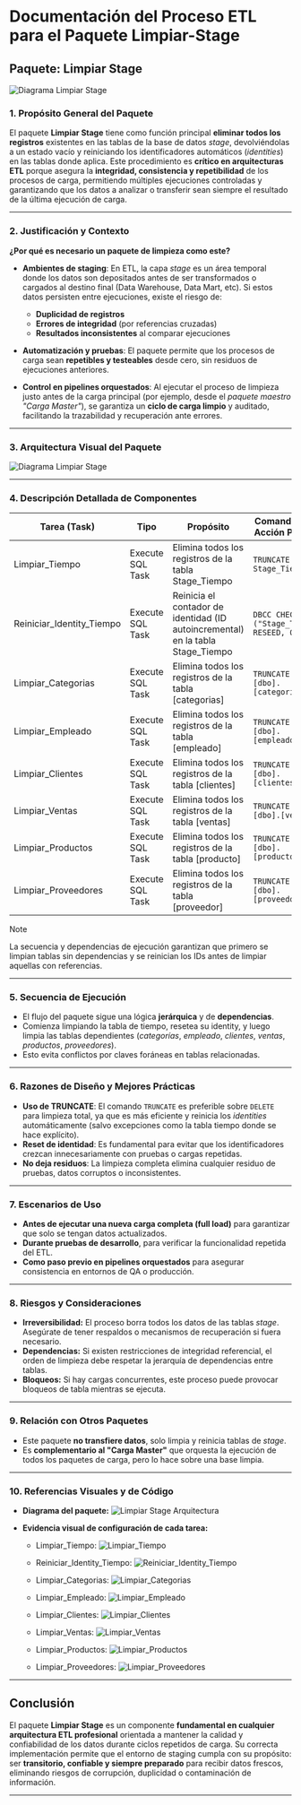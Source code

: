 # **Documentación del Proceso ETL para el Paquete Limpiar-Stage**

## Paquete: Limpiar Stage

![Diagrama Limpiar Stage](../Imgs/08-Package/08-Package-Arquitecture.png)

### 1. Propósito General del Paquete

El paquete **Limpiar Stage** tiene como función principal **eliminar todos los registros** existentes en las tablas de la base de datos _stage_, devolviéndolas a un estado vacío y reiniciando los identificadores automáticos (_identities_) en las tablas donde aplica. Este procedimiento es **crítico en arquitecturas ETL** porque asegura la **integridad, consistencia y repetibilidad** de los procesos de carga, permitiendo múltiples ejecuciones controladas y garantizando que los datos a analizar o transferir sean siempre el resultado de la última ejecución de carga.

---

### 2. Justificación y Contexto

**¿Por qué es necesario un paquete de limpieza como este?**

- **Ambientes de staging**: En ETL, la capa _stage_ es un área temporal donde los datos son depositados antes de ser transformados o cargados al destino final (Data Warehouse, Data Mart, etc). Si estos datos persisten entre ejecuciones, existe el riesgo de:

  - **Duplicidad de registros**
  - **Errores de integridad** (por referencias cruzadas)
  - **Resultados inconsistentes** al comparar ejecuciones

- **Automatización y pruebas**: El paquete permite que los procesos de carga sean **repetibles y testeables** desde cero, sin residuos de ejecuciones anteriores.

- **Control en pipelines orquestados**: Al ejecutar el proceso de limpieza justo antes de la carga principal (por ejemplo, desde el _paquete maestro "Carga Master"_), se garantiza un **ciclo de carga limpio** y auditado, facilitando la trazabilidad y recuperación ante errores.

---

### 3. Arquitectura Visual del Paquete

![Diagrama Limpiar Stage](../Imgs/08-Package/08-Package-Arquitecture.png)

---

### 4. Descripción Detallada de Componentes

| Tarea (Task)              | Tipo             | Propósito                                                                       | Comando SQL o Acción Principal                 |
| ------------------------- | ---------------- | ------------------------------------------------------------------------------- | ---------------------------------------------- |
| Limpiar_Tiempo            | Execute SQL Task | Elimina todos los registros de la tabla Stage_Tiempo                            | `TRUNCATE TABLE Stage_Tiempo;`                 |
| Reiniciar_Identity_Tiempo | Execute SQL Task | Reinicia el contador de identidad (ID autoincremental) en la tabla Stage_Tiempo | `DBCC CHECKIDENT ("Stage_Tiempo", RESEED, 0);` |
| Limpiar_Categorias        | Execute SQL Task | Elimina todos los registros de la tabla \[categorias]                           | `TRUNCATE TABLE [dbo].[categorias];`           |
| Limpiar_Empleado          | Execute SQL Task | Elimina todos los registros de la tabla \[empleado]                             | `TRUNCATE TABLE [dbo].[empleado];`             |
| Limpiar_Clientes          | Execute SQL Task | Elimina todos los registros de la tabla \[clientes]                             | `TRUNCATE TABLE [dbo].[clientes];`             |
| Limpiar_Ventas            | Execute SQL Task | Elimina todos los registros de la tabla \[ventas]                               | `TRUNCATE TABLE [dbo].[ventas];`               |
| Limpiar_Productos         | Execute SQL Task | Elimina todos los registros de la tabla \[producto]                             | `TRUNCATE TABLE [dbo].[producto];`             |
| Limpiar_Proveedores       | Execute SQL Task | Elimina todos los registros de la tabla \[proveedor]                            | `TRUNCATE TABLE [dbo].[proveedor];`            |

> [!NOTE]
>
> La secuencia y dependencias de ejecución garantizan que primero se limpian tablas sin dependencias y se reinician los IDs antes de limpiar aquellas con referencias.

---

### 5. Secuencia de Ejecución

- El flujo del paquete sigue una lógica **jerárquica** y de **dependencias**.
- Comienza limpiando la tabla de tiempo, resetea su identity, y luego limpia las tablas dependientes (_categorías_, _empleado_, _clientes_, _ventas_, _productos_, _proveedores_).
- Esto evita conflictos por claves foráneas en tablas relacionadas.

---

### 6. Razones de Diseño y Mejores Prácticas

- **Uso de TRUNCATE**: El comando `TRUNCATE` es preferible sobre `DELETE` para limpieza total, ya que es más eficiente y reinicia los _identities_ automáticamente (salvo excepciones como la tabla tiempo donde se hace explícito).
- **Reset de identidad**: Es fundamental para evitar que los identificadores crezcan innecesariamente con pruebas o cargas repetidas.
- **No deja residuos**: La limpieza completa elimina cualquier residuo de pruebas, datos corruptos o inconsistentes.

---

### 7. Escenarios de Uso

- **Antes de ejecutar una nueva carga completa (full load)** para garantizar que solo se tengan datos actualizados.
- **Durante pruebas de desarrollo**, para verificar la funcionalidad repetida del ETL.
- **Como paso previo en pipelines orquestados** para asegurar consistencia en entornos de QA o producción.

---

### 8. Riesgos y Consideraciones

- **Irreversibilidad:** El proceso borra todos los datos de las tablas _stage_. Asegúrate de tener respaldos o mecanismos de recuperación si fuera necesario.
- **Dependencias:** Si existen restricciones de integridad referencial, el orden de limpieza debe respetar la jerarquía de dependencias entre tablas.
- **Bloqueos:** Si hay cargas concurrentes, este proceso puede provocar bloqueos de tabla mientras se ejecuta.

---

### 9. Relación con Otros Paquetes

- Este paquete **no transfiere datos**, solo limpia y reinicia tablas de _stage_.
- Es **complementario al "Carga Master"** que orquesta la ejecución de todos los paquetes de carga, pero lo hace sobre una base limpia.

---

### 10. Referencias Visuales y de Código

- **Diagrama del paquete:**
  ![Limpiar Stage Arquitectura](../Imgs/08-Package/08-Package-Arquitecture.png)
- **Evidencia visual de configuración de cada tarea:**

  - Limpiar_Tiempo: ![Limpiar_Tiempo](../Imgs/08-Package/Limpiar_Tiempo.png)

  - Reiniciar_Identity_Tiempo: ![Reiniciar_Identity_Tiempo](../Imgs/08-Package/Reiniciar_Identity_Tiempo.png)

  - Limpiar_Categorias: ![Limpiar_Categorias](../Imgs/08-Package/Limpiar_Categorias.png)

  - Limpiar_Empleado: ![Limpiar_Empleado](../Imgs/08-Package/Limpiar_Empleado.png)

  - Limpiar_Clientes: ![Limpiar_Clientes](../Imgs/08-Package/Limpiar_Clientes.png)

  - Limpiar_Ventas: ![Limpiar_Ventas](../Imgs/08-Package/Limpiar_Ventas.png)

  - Limpiar_Productos: ![Limpiar_Productos](../Imgs/08-Package/Limpiar_Productos.png)

  - Limpiar_Proveedores: ![Limpiar_Proveedores](../Imgs/08-Package/Limpiar_Proveedores.png)

---

## Conclusión

El paquete **Limpiar Stage** es un componente **fundamental en cualquier arquitectura ETL profesional** orientada a mantener la calidad y confiabilidad de los datos durante ciclos repetidos de carga. Su correcta implementación permite que el entorno de staging cumpla con su propósito: ser **transitorio, confiable y siempre preparado** para recibir datos frescos, eliminando riesgos de corrupción, duplicidad o contaminación de información.

---
